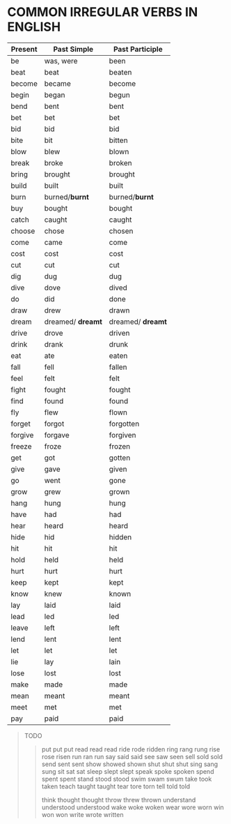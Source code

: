# COMMON IRREGULAR VERBS IN ENGLISH

| Present | Past Simple | Past Participle |
|---------|------------|-----------------|
|be | was, were | been |
|beat | beat | beaten |
|become | became | become |
|begin | began | begun |
|bend | bent | bent |
|bet | bet | bet |
|bid | bid | bid |
|bite | bit | bitten |
|blow | blew | blown |
|break | broke | broken |
|bring | brought | brought |
|build | built | built |
|burn | burned/**burnt** | burned/**burnt** |
|buy | bought | bought |
|catch | caught | caught |
|choose |chose |chosen|
|come |came |come|
|cost |cost |cost|
|cut |cut |cut|
|dig |dug |dug|
|dive |dove |dived|
|do |did |done|
|draw |drew |drawn|
|dream |dreamed/ **dreamt** |dreamed/ **dreamt**|
|drive |drove |driven|
|drink |drank |drunk|
|eat |ate |eaten|
|fall |fell |fallen|
|feel |felt |felt|
|fight |fought |fought|
|find |found |found|
|fly |flew |flown|
|forget |forgot |forgotten|
|forgive |forgave |forgiven|
|freeze |froze |frozen|
|get |got |gotten|
|give |gave |given|
|go |went |gone|
|grow |grew |grown|
|hang |hung |hung|
|have |had |had|
|hear |heard |heard|
|hide |hid |hidden|
|hit |hit |hit|
|hold |held |held|
|hurt |hurt |hurt|
|keep |kept |kept|
|know |knew |known|
|lay |laid |laid|
|lead |led |led|
|leave |left |left|
|lend |lent |lent|
|let |let |let|
|lie |lay |lain|
|lose |lost |lost|
|make |made |made|
|mean |meant |meant|
|meet |met |met|
|pay |paid |paid|


> TODO
>> put put put
>> read read read
>> ride rode ridden
>> ring rang rung
>> rise rose risen
>> run ran run
>> say said said
>> see saw seen
>> sell sold sold
>> send sent sent
>> show showed shown
>> shut shut shut
>> sing sang sung
>> sit sat sat
>> sleep slept slept
>> speak spoke spoken
>> spend spent spent
>> stand stood stood
>> swim swam swum
>> take took taken
>> teach taught taught
>> tear tore torn
>> tell told told
>> 
>> 
>> think thought thought
>> throw threw thrown
>> understand understood understood
>> wake woke woken
>> wear wore worn
>> win won won
>> write wrote written


